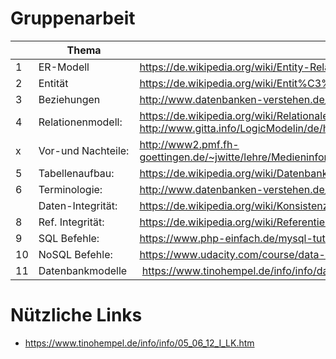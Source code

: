 # Gruppenarbeit

| | Thema              | Link                                                                                                                           |  
| -- | ------------------ | ------------------------------------------------------------------------------------------------------------------------------ |  
|1| ER-Modell          | https://de.wikipedia.org/wiki/Entity-Relationship-Modell                                                                       |  
|2| Entität            | https://de.wikipedia.org/wiki/Entit%C3%A4t_(Informatik)                                                                        |  
|3| Beziehungen        | http://www.datenbanken-verstehen.de/datenmodellierung/beziehungen-datenbanken/                                                 |  
|4| Relationenmodell:  | https://de.wikipedia.org/wiki/Relationale_Datenbank * http://www.gitta.info/LogicModelin/de/html/RelDBDesign_RepKonzER.html       |  
| x | Vor-und Nachteile: | http://www2.pmf.fh-goettingen.de/~jwitte/lehre/Medieninformatik/Datenbanken/Vorlesungskripte/Das%20Relationenmodell.pdf        |  
|5| Tabellenaufbau:    | https://de.wikipedia.org/wiki/Datenbanktabelle                                                                                 |  
|6| Terminologie:      | http://www.datenbanken-verstehen.de/datenmodellierung/grundbegriffe/ |  
|| Daten-Integrität:  | https://de.wikipedia.org/wiki/Konsistenz_(Datenspeicherung)#Konsistenz_in_klassischen_relationalen_Datenbanken                 |  
|8| Ref. Integrität:   | https://de.wikipedia.org/wiki/Referentielle_Integrit%C3%A4t                                                                    |  
|9| SQL Befehle:       | https://www.php-einfach.de/mysql-tutorial/uebersicht-sql-befehle/                                                                                 |  
|10| NoSQL Befehle:     | https://www.udacity.com/course/data-wrangling-with-mongodb--ud032                                                              |  
|11 |Datenbankmodelle | https://www.tinohempel.de/info/info/datenbank/codd.htm |

# Nützliche Links
* https://www.tinohempel.de/info/info/05_06_12_I_LK.htm
